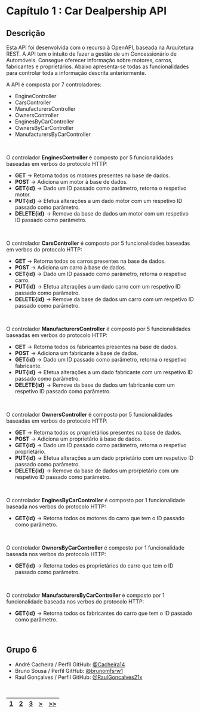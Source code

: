 # Capítulo 1 : Car Dealpership API

## Descrição

Esta API foi desenvolvida com o recurso à OpenAPI, baseada na Arquitetura REST.
A API tem o intuito de fazer a gestão de um Concessionário de Automóveis. Consegue oferecer informação sobre motores, carros, fabricantes e proprietários. Abaixo apresenta-se todas as funcionalidades para controlar toda a informação descrita anteriormente.

A API é composta por 7 controladores:
* EngineController
* CarsController
* ManufacturersController
* OwnersController
* EnginesByCarController
* OwnersByCarController
* ManufacturersByCarController

</br>

O controlador **EnginesController** é composto por 5 funcionalidades baseadas em verbos do protocolo HTTP:
* **GET** -> Retorna todos os motores presentes na base de dados.
* **POST** -> Adiciona um motor à base de dados.
* **GET{id}** -> Dado um ID passado como parâmetro, retorna o respetivo motor.
* **PUT{id}** -> Efetua alterações a um dado motor com um respetivo ID passado como parâmetro.
* **DELETE{id}** -> Remove da base de dados um motor com um respetivo ID passado como parâmetro.

<br>

O controlador **CarsController** é composto por 5 funcionalidades baseadas em verbos do protocolo HTTP:
* **GET** -> Retorna todos os carros presentes na base de dados.
* **POST** -> Adiciona um carro à base de dados.
* **GET{id}** -> Dado um ID passado como parâmetro, retorna o respetivo carro.
* **PUT{id}** -> Efetua alterações a um dado carro com um respetivo ID passado como parâmetro.
* **DELETE{id}** -> Remove da base de dados um carro com um respetivo ID passado como parâmetro.

<br>

O controlador **ManufacturersController** é composto por 5 funcionalidades baseadas em verbos do protocolo HTTP:
* **GET** -> Retorna todos os fabricantes presentes na base de dados.
* **POST** -> Adiciona um fabricante à base de dados.
* **GET{id}** -> Dado um ID passado como parâmetro, retorna o respetivo fabricante.
* **PUT{id}** -> Efetua alterações a um dado fabricante com um respetivo ID passado como parâmetro.
* **DELETE{id}** -> Remove da base de dados um fabricante com um respetivo ID passado como parâmetro.

<br>

O controlador **OwnersController** é composto por 5 funcionalidades baseadas em verbos do protocolo HTTP:
* **GET** -> Retorna todos os proprietários presentes na base de dados.
* **POST** -> Adiciona um proprietário à base de dados.
* **GET{id}** -> Dado um ID passado como parâmetro, retorna o respetivo proprietário.
* **PUT{id}** -> Efetua alterações a um dado prprietário com um respetivo ID passado como parâmetro.
* **DELETE{id}** -> Remove da base de dados um prorpietário com um respetivo ID passado como parâmetro.

<br>

O controlador **EnginesByCarController** é composto por 1 funcionalidade baseada nos verbos do protocolo HTTP:
* **GET{id}** -> Retorna todos os motores do carro que tem o ID passado como parâmetro.

<br>

O controlador **OwnersByCarController** é composto por 1 funcionalidade baseada nos verbos do protocolo HTTP:
* **GET{id}** -> Retorna todos os proprietários do carro que tem o ID passado como parâmetro.

<br>

O controlador **ManufacturersByCarController** é composto por 1 funcionalidade baseada nos verbos do protocolo HTTP:
* **GET{id}** -> Retorna todos os fabricantes do carro que tem o ID passado como parâmetro.

<br>

## Grupo 6

* André Cacheira / Perfil GitHub: [@Cacheira14](https://github.com/Cacheira14)
* Bruno Sousa / Perfil GitHub: [@brunomfsrw1](https://github.com/brunomfsrw1)
* Raul Gonçalves / Perfil GitHub: [@RaulGoncalves21x](https://github.com/RaulGoncalves21x)

<br>

| [1](capitulo1.md) | [2](capitulo2.md) | [3](capitulo3.md) | [>](capitulo2.md) | [>>](capitulo3.md) |
| :---: | :---: | :---: | :---: | :---: |